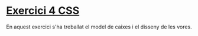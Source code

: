 # [Exercici 4 CSS](https://melaubets.github.io/FourthExerciseCSS/)
En aquest exercici s'ha treballat el model de caixes i el disseny de les vores.